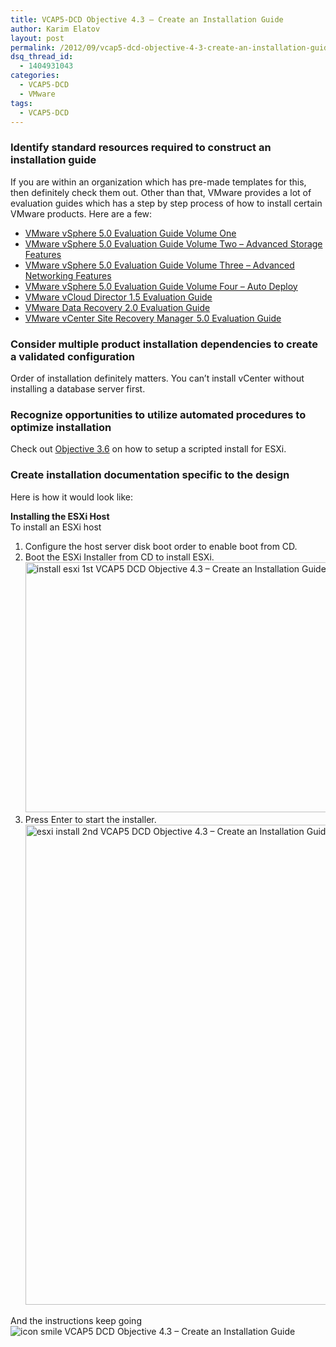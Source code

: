 ```yaml
---
title: VCAP5-DCD Objective 4.3 – Create an Installation Guide
author: Karim Elatov
layout: post
permalink: /2012/09/vcap5-dcd-objective-4-3-create-an-installation-guide/
dsq_thread_id:
  - 1404931043
categories:
  - VCAP5-DCD
  - VMware
tags:
  - VCAP5-DCD
---
```

### Identify standard resources required to construct an installation guide

If you are within an organization which has pre-made templates for this, then definitely check them out. Other than that, VMware provides a lot of evaluation guides which has a step by step process of how to install certain VMware products. Here are a few:

*   <a href="http://www.vmware.com/files/pdf/products/vsphere/VMware-vSphere-Evaluation-Guide-1.pdf" onclick="javascript:_gaq.push(['_trackEvent','download','http://www.vmware.com/files/pdf/products/vsphere/VMware-vSphere-Evaluation-Guide-1.pdf']);">VMware vSphere 5.0 Evaluation Guide Volume One</a>
*   <a href="http://www.vmware.com/files/pdf/products/vsphere/VMware-vSphere-Evaluation-Guide-2-Advanced-Storage.pdf" onclick="javascript:_gaq.push(['_trackEvent','download','http://www.vmware.com/files/pdf/products/vsphere/VMware-vSphere-Evaluation-Guide-2-Advanced-Storage.pdf']);">VMware vSphere 5.0 Evaluation Guide Volume Two – Advanced Storage Features</a>
*   <a href="http://www.vmware.com/files/pdf/products/vsphere/VMware-vSphere-Evaluation-Guide-3-Advanced-Networking.pdf" onclick="javascript:_gaq.push(['_trackEvent','download','http://www.vmware.com/files/pdf/products/vsphere/VMware-vSphere-Evaluation-Guide-3-Advanced-Networking.pdf']);">VMware vSphere 5.0 Evaluation Guide Volume Three – Advanced Networking Features</a>
*   <a href="http://www.vmware.com/files/pdf/products/vsphere/VMware-vSphere-Evaluation-Guide-4-Auto-Deploy.pdf" onclick="javascript:_gaq.push(['_trackEvent','download','http://www.vmware.com/files/pdf/products/vsphere/VMware-vSphere-Evaluation-Guide-4-Auto-Deploy.pdf']);">VMware vSphere 5.0 Evaluation Guide Volume Four – Auto Deploy</a>
*   <a href="http://www.vmware.com/files/pdf/techpaper/VMW-vCloud-Director1_5-EvalGuide.pdf" onclick="javascript:_gaq.push(['_trackEvent','download','http://www.vmware.com/files/pdf/techpaper/VMW-vCloud-Director1_5-EvalGuide.pdf']);">VMware vCloud Director 1.5 Evaluation Guide</a>
*   <a href="http://www.vmware.com/files/pdf/products/DR/VMware-Data-Recovery-Evaluation-Guide.pdf" onclick="javascript:_gaq.push(['_trackEvent','download','http://www.vmware.com/files/pdf/products/DR/VMware-Data-Recovery-Evaluation-Guide.pdf']);">VMware Data Recovery 2.0 Evaluation Guide</a>
*   <a href="http://www.vmware.com/files/pdf/products/SRM/VMware-vCenter-Site-Recovery-Manager-Evaluation-Guide.pdf" onclick="javascript:_gaq.push(['_trackEvent','download','http://www.vmware.com/files/pdf/products/SRM/VMware-vCenter-Site-Recovery-Manager-Evaluation-Guide.pdf']);">VMware vCenter Site Recovery Manager  5.0 Evaluation Guide</a>

### Consider multiple product installation dependencies to create a validated configuration

Order of installation definitely matters. You can&#8217;t install vCenter without installing a database server first.

### Recognize opportunities to utilize automated procedures to optimize installation

Check out <a href="http://virtuallyhyper.com/2012/09/vcap5-dcd-objective-3-6-determine-datacenter-management-options-for-a-vsphere-5-physical-design/" onclick="javascript:_gaq.push(['_trackEvent','outbound-article','http://virtuallyhyper.com/2012/09/vcap5-dcd-objective-3-6-determine-datacenter-management-options-for-a-vsphere-5-physical-design/']);">Objective 3.6</a> on how to setup a scripted install for ESXi.

### Create installation documentation specific to the design

Here is how it would look like:

**Installing the ESXi Host**  
To install an ESXi host

1.  Configure the host server disk boot order to enable boot from CD.
2.  Boot the ESXi Installer from CD to install ESXi.  
    <a href="http://virtuallyhyper.com/wp-content/uploads/2012/09/install-esxi-1st.png" onclick="javascript:_gaq.push(['_trackEvent','outbound-article','http://virtuallyhyper.com/wp-content/uploads/2012/09/install-esxi-1st.png']);"><img class="alignnone size-full wp-image-3394" title="install-esxi-1st" src="http://virtuallyhyper.com/wp-content/uploads/2012/09/install-esxi-1st.png" alt="install esxi 1st VCAP5 DCD Objective 4.3 – Create an Installation Guide " width="720" height="400" /></a>
3.  Press Enter to start the installer.  
    <a href="http://virtuallyhyper.com/wp-content/uploads/2012/09/esxi-install-2nd.png" onclick="javascript:_gaq.push(['_trackEvent','outbound-article','http://virtuallyhyper.com/wp-content/uploads/2012/09/esxi-install-2nd.png']);"><img class="alignnone size-full wp-image-3395" title="esxi-install-2nd" src="http://virtuallyhyper.com/wp-content/uploads/2012/09/esxi-install-2nd.png" alt="esxi install 2nd VCAP5 DCD Objective 4.3 – Create an Installation Guide " width="1024" height="768" /></a>

And the instructions keep going <img src="http://virtuallyhyper.com/wp-includes/images/smilies/icon_smile.gif" alt="icon smile VCAP5 DCD Objective 4.3 – Create an Installation Guide " class="wp-smiley" title="VCAP5 DCD Objective 4.3 – Create an Installation Guide " /> 

<p class="wp-flattr-button">
  <a class="FlattrButton" style="display:none;" href="http://virtuallyhyper.com/2012/09/vcap5-dcd-objective-4-3-create-an-installation-guide/" title=" VCAP5-DCD Objective 4.3 – Create an Installation Guide" rev="flattr;uid:virtuallyhyper;language:en_GB;category:text;tags:VCAP5-DCD,blog;button:compact;">Identify standard resources required to construct an installation guide If you are within an organization which has pre-made templates for this, then definitely check them out. Other than that, VMware...</a>
</p>